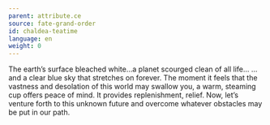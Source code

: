 ```yaml
---
parent: attribute.ce
source: fate-grand-order
id: chaldea-teatime
language: en
weight: 0
---
```


The earth’s surface bleached white…a planet scourged clean of all life…
…and a clear blue sky that stretches on forever.
The moment it feels that the vastness and desolation of this world may swallow you, a warm, steaming cup offers peace of mind. It provides replenishment, relief. Now, let’s venture forth to this unknown future and overcome whatever obstacles may be put in our path.

